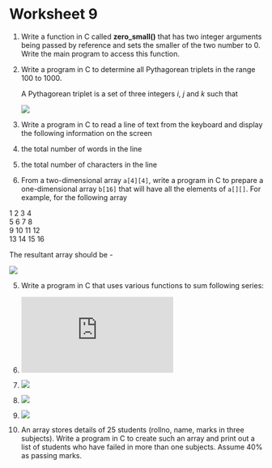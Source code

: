 # Worksheet 9

1. Write a function in C called **zero_small()** that has two integer arguments being passed by reference and sets the smaller of the two number to 0. Write the main program to access this function.

2. Write a program in C to determine all Pythagorean triplets in the range 100 to 1000.

   A Pythagorean triplet is a set of three integers *i*, *j* and *k* such that

   ![](https://latex.codecogs.com/gif.latex?$$i^2+j^2=k^2$$)

3.  Write a program in C to read a line of text from the keyboard and display the following information on the screen

   1. the total number of words in the line
   2. the total number of characters in the line

4.  From a two-dimensional array `a[4][4]`, write a program in C to prepare a one-dimensional array `b[16]` that will have all the elements of `a[][]`. For example, for the following array

   1   2   3   4  
   5   6   7   8  
   9  10  11  12  
   13 14  15  16  

   The resultant array should be -

   ![](https://latex.codecogs.com/gif.latex?$$\begin{array}{cccccccccccccccc}1&2&3&4&5&6&7&8&9&10&11&12&13&14&15&16\end{array}$$)

5.  Write a program in C that uses various functions to sum following series:

   1. ![](https://latex.codecogs.com/gif.latex?$$(1)+(1+2)+(1+2+3)+(1+2+3+4)+...\,upto\,N\,terms$$)
   2. ![](https://latex.codecogs.com/gif.latex?$$(2^2)+(2^2+4^2)+(2^2+4^2+6^2)+(2^2+4^2+6^2+8^2)+...\,upto\,N\,terms$$)
   3. ![](https://latex.codecogs.com/gif.latex?$$1+\frac{1}{3}+\frac{1}{5}+\frac{1}{7}+\frac{1}{9}+\,...\,upto\,N\,terms$$)
   4. ![](https://latex.codecogs.com/gif.latex?$$1+\frac{1}{x}+\frac{1}{x^2}+\frac{1}{x^3}+\frac{1}{x^4}+\,...\,upto\,N\,terms$$)

6.   An array stores details of 25 students (rollno, name, marks in three subjects). Write a program in C to create such an array and print out a list of students who have failed in more than one subjects. Assume 40% as passing marks.
